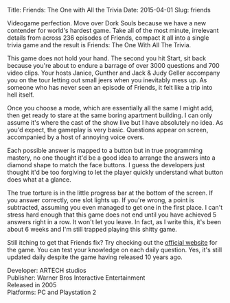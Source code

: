 Title: Friends: The One with All the Trivia
Date: 2015-04-01
Slug: friends

Videogame perfection. Move over Dork Souls because we have a new contender for
world's hardest game. Take all of the most minute, irrelevant details from
across 236 episodes of Friends, compact it all into a single trivia game and
the result is Friends: The One With All The Trivia.  
  
This game does not hold your hand. The second you hit Start, sit back because
you're about to endure a barrage of over 3000 questions and 700 video clips.
Your hosts Janice, Gunther and Jack & Judy Geller accompany you on the tour
letting out small jeers when you inevitably mess up. As someone who has never
seen an episode of Friends, it felt like a trip into hell itself.  
  
Once you choose a mode, which are essentially all the same I might add, then
get ready to stare at the same boring apartment building. I can only assume
it's where the cast of the show live but I have absolutely no idea. As you'd
expect, the gameplay is very basic. Questions appear on screen, accompanied by
a host of annoying voice overs.  
  
Each possible answer is mapped to a button but in true programming mastery, no
one thought it'd be a good idea to arrange the answers into a diamond shape to
match the face buttons. I guess the developers just thought it'd be too
forgiving to let the player quickly understand what button does what at a
glance.  
  
The true torture is in the little progress bar at the bottom of the screen. If
you answer correctly, one slot lights up. If you're wrong, a point is
subtracted, assuming you even managed to get one in the first place. I can't
stress hard enough that this game does not end until you have achieved 5
answers right in a row. It won't let you leave. In fact, as I write this, it's
been about 6 weeks and I'm still trapped playing this shitty game.  
  
Still itching to get that Friends fix? Try checking out the [official
website](http://friendstriviagame.warnerbros.com/index.php) for the game. You
can test your knowledge on each daily question. Yes, it's still updated daily
despite the game having released 10 years ago.  
  
Developer: ARTECH studios  
Publisher: Warner Bros Interactive Entertainment  
Released in 2005  
Platforms: PC and Playstation 2

